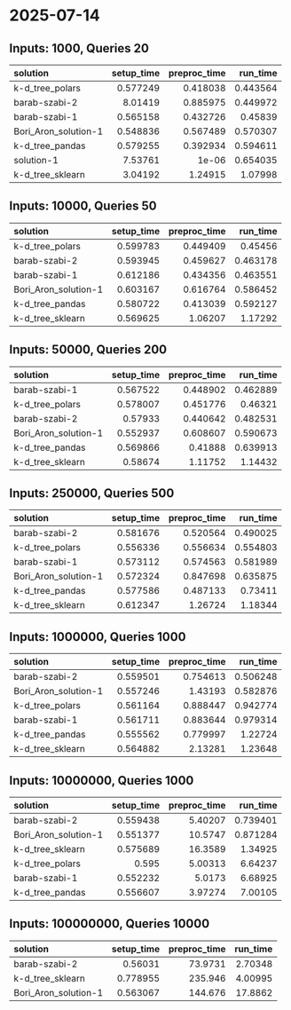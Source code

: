 # 2025-07-14

## Inputs: 1000, Queries 20

| solution             |   setup_time |   preproc_time |   run_time |
|:---------------------|-------------:|---------------:|-----------:|
| k-d_tree_polars      |     0.577249 |       0.418038 |   0.443564 |
| barab-szabi-2        |     8.01419  |       0.885975 |   0.449972 |
| barab-szabi-1        |     0.565158 |       0.432726 |   0.45839  |
| Bori_Aron_solution-1 |     0.548836 |       0.567489 |   0.570307 |
| k-d_tree_pandas      |     0.579255 |       0.392934 |   0.594611 |
| solution-1           |     7.53761  |       1e-06    |   0.654035 |
| k-d_tree_sklearn     |     3.04192  |       1.24915  |   1.07998  |

## Inputs: 10000, Queries 50

| solution             |   setup_time |   preproc_time |   run_time |
|:---------------------|-------------:|---------------:|-----------:|
| k-d_tree_polars      |     0.599783 |       0.449409 |   0.45456  |
| barab-szabi-2        |     0.593945 |       0.459627 |   0.463178 |
| barab-szabi-1        |     0.612186 |       0.434356 |   0.463551 |
| Bori_Aron_solution-1 |     0.603167 |       0.616764 |   0.586452 |
| k-d_tree_pandas      |     0.580722 |       0.413039 |   0.592127 |
| k-d_tree_sklearn     |     0.569625 |       1.06207  |   1.17292  |

## Inputs: 50000, Queries 200

| solution             |   setup_time |   preproc_time |   run_time |
|:---------------------|-------------:|---------------:|-----------:|
| barab-szabi-1        |     0.567522 |       0.448902 |   0.462889 |
| k-d_tree_polars      |     0.578007 |       0.451776 |   0.46321  |
| barab-szabi-2        |     0.57933  |       0.440642 |   0.482531 |
| Bori_Aron_solution-1 |     0.552937 |       0.608607 |   0.590673 |
| k-d_tree_pandas      |     0.569866 |       0.41888  |   0.639913 |
| k-d_tree_sklearn     |     0.58674  |       1.11752  |   1.14432  |

## Inputs: 250000, Queries 500

| solution             |   setup_time |   preproc_time |   run_time |
|:---------------------|-------------:|---------------:|-----------:|
| barab-szabi-2        |     0.581676 |       0.520564 |   0.490025 |
| k-d_tree_polars      |     0.556336 |       0.556634 |   0.554803 |
| barab-szabi-1        |     0.573112 |       0.574563 |   0.581989 |
| Bori_Aron_solution-1 |     0.572324 |       0.847698 |   0.635875 |
| k-d_tree_pandas      |     0.577586 |       0.487133 |   0.73411  |
| k-d_tree_sklearn     |     0.612347 |       1.26724  |   1.18344  |

## Inputs: 1000000, Queries 1000

| solution             |   setup_time |   preproc_time |   run_time |
|:---------------------|-------------:|---------------:|-----------:|
| barab-szabi-2        |     0.559501 |       0.754613 |   0.506248 |
| Bori_Aron_solution-1 |     0.557246 |       1.43193  |   0.582876 |
| k-d_tree_polars      |     0.561164 |       0.888447 |   0.942774 |
| barab-szabi-1        |     0.561711 |       0.883644 |   0.979314 |
| k-d_tree_pandas      |     0.555562 |       0.779997 |   1.22724  |
| k-d_tree_sklearn     |     0.564882 |       2.13281  |   1.23648  |

## Inputs: 10000000, Queries 1000

| solution             |   setup_time |   preproc_time |   run_time |
|:---------------------|-------------:|---------------:|-----------:|
| barab-szabi-2        |     0.559438 |        5.40207 |   0.739401 |
| Bori_Aron_solution-1 |     0.551377 |       10.5747  |   0.871284 |
| k-d_tree_sklearn     |     0.575689 |       16.3589  |   1.34925  |
| k-d_tree_polars      |     0.595    |        5.00313 |   6.64237  |
| barab-szabi-1        |     0.552232 |        5.0173  |   6.68925  |
| k-d_tree_pandas      |     0.556607 |        3.97274 |   7.00105  |

## Inputs: 100000000, Queries 10000

| solution             |   setup_time |   preproc_time |   run_time |
|:---------------------|-------------:|---------------:|-----------:|
| barab-szabi-2        |     0.56031  |        73.9731 |    2.70348 |
| k-d_tree_sklearn     |     0.778955 |       235.946  |    4.00995 |
| Bori_Aron_solution-1 |     0.563067 |       144.676  |   17.8862  |